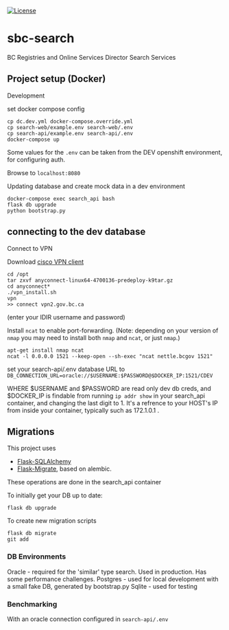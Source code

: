 [![License](https://img.shields.io/badge/License-Apache%202.0-blue.svg)](LICENSE)

# sbc-search

BC Registries and Online Services Director Search Services

## Project setup (Docker)

Development

set docker compose config

```
cp dc.dev.yml docker-compose.override.yml
cp search-web/example.env search-web/.env
cp search-api/example.env search-api/.env
docker-compose up
```
Some values for the `.env` can be taken from the DEV openshift environment, for configuring auth.

Browse to `localhost:8080`

Updating database and create mock data in a dev environment

```
docker-compose exec search_api bash
flask db upgrade
python bootstrap.py
```

## connecting to the dev database

Connect to VPN

Download [cisco VPN client](https://software.cisco.com/download/home/286281283/type/282364313/release/4.7.04056?i=!pp)

```
cd /opt
tar zxvf anyconnect-linux64-4700136-predeploy-k9tar.gz
cd anyconnect*
./vpn_install.sh
vpn
>> connect vpn2.gov.bc.ca
```

(enter your IDIR username and password)

Install `ncat` to enable port-forwarding. (Note: depending on your version of `nmap` you may need to install both `nmap` and `ncat`, or just `nmap`.)

```
apt-get install nmap ncat
ncat -l 0.0.0.0 1521 --keep-open --sh-exec "ncat nettle.bcgov 1521"
```

set your search-api/.env database URL to `DB_CONNECTION_URL=oracle://$USERNAME:$PASSWORD@$DOCKER_IP:1521/CDEV`

WHERE $USERNAME and $PASSWORD are read only dev db creds, and \$DOCKER_IP is findable from running `ip addr show` in your search_api container, and changing the last digit to 1. It's a refrence to your HOST's IP from inside your container, typically such as 172.1.0.1 .

## Migrations

This project uses

- [Flask-SQLAlchemy](https://flask-sqlalchemy.palletsprojects.com/en/2.x/quickstart/)
- [Flask-Migrate](https://flask-migrate.readthedocs.io/en/latest/), based on alembic.

These operations are done in the search_api container

To initially get your DB up to date:

```
flask db upgrade
```

To create new migration scripts

```
flask db migrate
git add
```

### DB Environments

Oracle - required for the 'similar' type search. Used in production. Has some performance challenges.
Postgres - used for local development with a small fake DB, generated by bootstrap.py
Sqlite - used for testing

### Benchmarking

With an oracle connection configured in `search-api/.env` 
